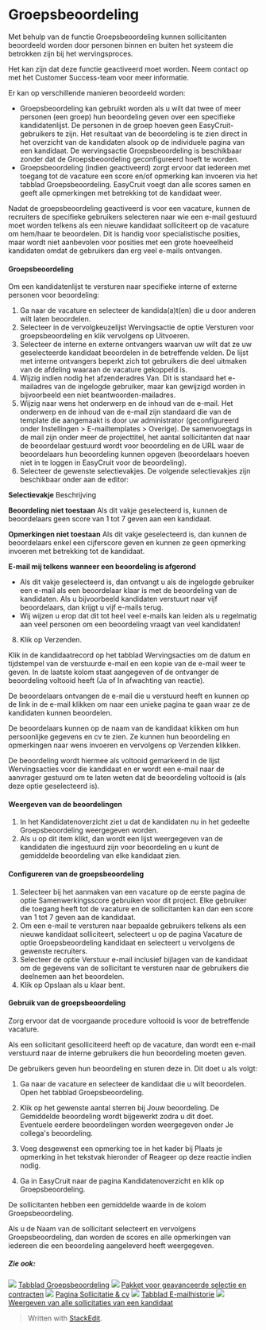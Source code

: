 # Groepsbeoordeling

Met behulp van de functie Groepsbeoordeling kunnen sollicitanten beoordeeld worden door personen binnen en buiten het systeem die betrokken zijn bij het wervingsproces.

Het kan zijn dat deze functie geactiveerd moet worden. Neem contact op met het Customer Success-team voor meer informatie.

Er kan op verschillende manieren beoordeeld worden:

-   Groepsbeoordeling  kan gebruikt worden als u wilt dat twee of meer personen (een groep) hun beoordeling geven over een specifieke kandidatenlijst. De personen in de groep hoeven geen EasyCruit-gebruikers te zijn. Het resultaat van de beoordeling is te zien direct in het overzicht van de kandidaten alsook op de individuele pagina van een kandidaat. De wervingsactie Groepsbeoordeling is beschikbaar zonder dat de Groepsbeoordeling geconfigureerd hoeft te worden.
-   Groepsbeoordeling  (indien geactiveerd) zorgt ervoor dat iedereen met toegang tot de vacature een score en/of opmerking kan invoeren via het tabblad  Groepsbeoordeling. EasyCruit voegt dan alle scores samen en geeft alle opmerkingen met betrekking tot de kandidaat weer.

Nadat de groepsbeoordeling geactiveerd is voor een vacature, kunnen de recruiters de specifieke gebruikers selecteren naar wie een e-mail gestuurd moet worden telkens als een nieuwe kandidaat solliciteert op de vacature om hem/haar te beoordelen. Dit is handig voor specialistische posities, maar wordt niet aanbevolen voor posities met een grote hoeveelheid kandidaten omdat de gebruikers dan erg veel e-mails ontvangen.

#### Groepsbeoordeling

Om een kandidatenlijst te versturen naar specifieke interne of externe personen voor beoordeling:

1.  Ga naar de vacature en selecteer de kandida(a)t(en) die u door anderen wilt laten beoordelen.
2.  Selecteer in de vervolgkeuzelijst  Wervingsactie  de optie  Versturen voor groepsbeoordeling  en klik vervolgens op  Uitvoeren.
3.  Selecteer de interne en externe ontvangers waarvan uw wilt dat ze uw geselecteerde kandidaat beoordelen in de betreffende velden. De lijst met interne ontvangers beperkt zich tot gebruikers die deel uitmaken van de afdeling waaraan de vacature gekoppeld is.
4.  Wijzig indien nodig het afzenderadres  Van. Dit is standaard het e-mailadres van de ingelogde gebruiker, maar kan gewijzigd worden in bijvoorbeeld een  niet beantwoorden-mailadres.
5.  Wijzig naar wens het onderwerp en de inhoud van de e-mail. Het onderwerp en de inhoud van de e-mail zijn standaard die van de template die aangemaakt is door uw administrator (geconfigureerd onder  Instellingen  >  E-mailtemplates  >  Overige). De samenvoegtags in de mail zijn onder meer de projecttitel, het aantal sollicitanten dat naar de beoordelaar gestuurd wordt voor beoordeling en de URL waar de beoordelaars hun beoordeling kunnen opgeven (beoordelaars hoeven niet in te loggen in EasyCruit voor de beoordeling).
6.  Selecteer de gewenste selectievakjes. De volgende selectievakjes zijn beschikbaar onder aan de editor:

**Selectievakje**
Beschrijving

**Beoordeling niet toestaan**
Als dit vakje geselecteerd is, kunnen de beoordelaars geen score van 1 tot 7 geven aan een kandidaat.

**Opmerkingen niet toestaan**
Als dit vakje geselecteerd is, dan kunnen de beoordelaars enkel een cijferscore geven en kunnen ze geen opmerking invoeren met betrekking tot de kandidaat.

**E-mail mij telkens wanneer een beoordeling is afgerond**
- Als dit vakje geselecteerd is, dan ontvangt u als de ingelogde gebruiker een e-mail als een beoordelaar klaar is met de beoordeling van de kandidaten. Als u bijvoorbeeld kandidaten verstuurt naar vijf beoordelaars, dan krijgt u vijf e-mails terug.
- Wij wijzen u erop dat dit tot heel veel e-mails kan leiden als u regelmatig aan veel personen om een beoordeling vraagt van veel kandidaten!

8.  Klik op  Verzenden.

Klik in de kandidaatrecord op het tabblad  Wervingsacties  om de datum en tijdstempel van de verstuurde e-mail en een kopie van de e-mail weer te geven. In de laatste kolom staat aangegeven of de ontvanger de beoordeling voltooid heeft (Ja of In afwachting van reactie).

De beoordelaars ontvangen de e-mail die u verstuurd heeft en kunnen op de link in de e-mail klikken om naar een unieke pagina te gaan waar ze de kandidaten kunnen beoordelen.

De beoordelaars kunnen op de naam van de kandidaat klikken om hun persoonlijke gegevens en cv te zien. Ze kunnen hun beoordeling en opmerkingen naar wens invoeren en vervolgens op  Verzenden  klikken.

De beoordeling wordt hiermee als voltooid gemarkeerd in de lijst  Wervingsacties  voor die kandidaat en er wordt een e-mail naar de aanvrager gestuurd om te laten weten dat de beoordeling voltooid is (als deze optie geselecteerd is).

#### Weergeven van de beoordelingen

1.  In het Kandidatenoverzicht ziet u dat de kandidaten nu in het gedeelte  Groepsbeoordeling  weergegeven worden.
2.  Als u op dit item klikt, dan wordt een lijst weergegeven van de kandidaten die ingestuurd zijn voor beoordeling en u kunt de gemiddelde beoordeling van elke kandidaat zien.

#### Configureren van de groepsbeoordeling

1.  Selecteer bij het aanmaken van een vacature op de eerste pagina de optie  Samenwerkingsscore gebruiken voor dit project. Elke gebruiker die toegang heeft tot de vacature en de sollicitanten kan dan een score van 1 tot 7 geven aan de kandidaat.
2.  Om een e-mail te versturen naar bepaalde gebruikers telkens als een nieuwe kandidaat solliciteert, selecteert u op de pagina Vacature de optie  Groepsbeoordeling kandidaat  en selecteert u vervolgens de gewenste recruiters.
3.  Selecteer de optie  Verstuur e-mail inclusief bijlagen van de kandidaat  om de gegevens van de sollicitant te versturen naar de gebruikers die deelnemen aan het beoordelen.
4.  Klik op  Opslaan  als u klaar bent.

#### Gebruik van de groepsbeoordeling

Zorg ervoor dat de voorgaande procedure voltooid is voor de betreffende vacature.

Als een sollicitant gesolliciteerd heeft op de vacature, dan wordt een e-mail verstuurd naar de interne gebruikers die hun beoordeling moeten geven.

De gebruikers geven hun beoordeling en sturen deze in. Dit doet u als volgt:

1.  Ga naar de vacature en selecteer de kandidaat die u wilt beoordelen. Open het tabblad  Groepsbeoordeling.
2.  Klik op het gewenste aantal sterren bij  Jouw beoordeling. De  Gemiddelde beoordeling  wordt bijgewerkt zodra u dit doet.  
    Eventuele eerdere beoordelingen worden weergegeven onder  Je collega's beoordeling.  
    
3.  Voeg desgewenst een opmerking toe in het kader bij  Plaats je opmerking in het tekstvak hieronder  of  Reageer op deze reactie  indien nodig.
4.  Ga in EasyCruit naar de pagina  Kandidatenoverzicht  en klik op  Groepsbeoordeling.

De sollicitanten hebben een gemiddelde waarde in de kolom  Groepsbeoordeling.

Als u de  Naam  van de sollicitant selecteert en vervolgens  Groepsbeoordeling, dan worden de scores en alle opmerkingen van iedereen die een beoordeling aangeleverd heeft weergegeven.

##### Zie ook:

![](../Resources/Images/icon-document-link.png)  [Tabblad Groepsbeoordeling](collaborative_rating_tab.htm)
![](../Resources/Images/icon-document-link.png)  [Pakket voor geavanceerde selectie en contracten](advanced_selection_and_contraction_pack.htm)
![](../Resources/Images/icon-document-link.png)  [Pagina Sollicitatie & cv](application_and_cv_page_overview.htm)
![](../Resources/Images/icon-document-link.png)  [Tabblad E-mailhistorie](two_way_email_tab.htm)
![](../Resources/Images/icon-document-link.png)  [Weergeven van alle sollicitaties van een kandidaat](viewing_a_candidates_multiple_applications.htm)


> Written with [StackEdit](https://stackedit.io/).
<!--stackedit_data:
eyJoaXN0b3J5IjpbLTM1MzA4OTk1XX0=
-->